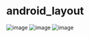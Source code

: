 # android_layout
![image](https://github.com/anproa31/android_layout/assets/52623279/fb56b0a8-0696-4473-8d85-678c786dfe4a)
![image](https://github.com/anproa31/android_layout/assets/52623279/76c77b8e-d6ea-45e1-bb58-12ce7ff61fde)
![image](https://github.com/anproa31/android_layout/assets/52623279/1eaab793-0d1c-4023-aced-07cbcc12d821)





